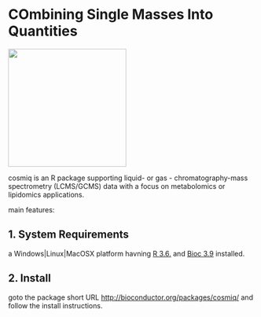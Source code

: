 # COmbining Single Masses Into Quantities

<img src="vignettes/graphics/cosmiq.jpg" width=240>

cosmiq is an R package supporting liquid- or gas - chromatography-mass spectrometry (LCMS/GCMS) data with a focus on metabolomics or lipidomics applications.

main features:
 
## 1. System Requirements  

a Windows|Linux|MacOSX platform havning [R 3.6.](https://cran.r-project.org/) and [Bioc 3.9](http://bioconductor.org/install/) installed.

## 2. Install

goto the 
package short URL http://bioconductor.org/packages/cosmiq/
and follow the install instructions.

